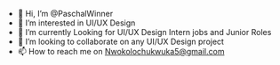 - 👋 Hi, I’m @PaschalWinner
- 👀 I’m interested in UI/UX Design
- 🌱 I’m currently Looking for UI/UX Design Intern jobs and Junior Roles
- 💞️ I’m looking to collaborate on any UI/UX Design project
- 📫 How to reach me on Nwokolochukwuka5@gmail.com
<!---
PaschalWinner/PaschalWinner is a ✨ special ✨ repository because its `README.md` (this file) appears on your GitHub profile.
You can click the Preview link to take a look at your changes.
--->
